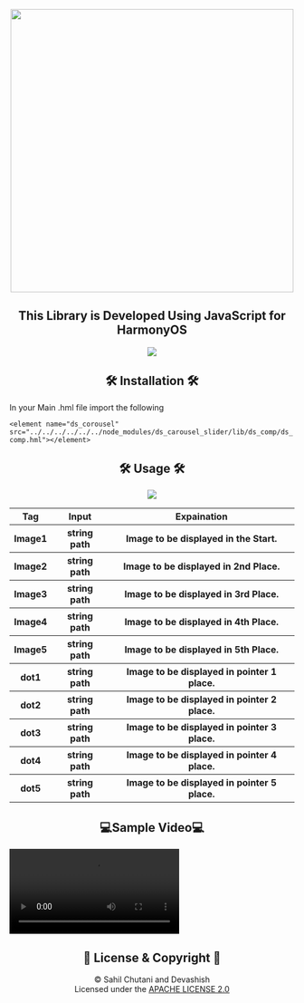 <p align="center">
  <img width="500" src="https://user-images.githubusercontent.com/54733680/145344912-a0b54d6d-bbf4-479a-9066-96534c0e8a66.jpg">
</p>
<h2 align=center>This Library is Developed Using JavaScript for HarmonyOS</h2>

<p align="center">
  <img src="https://user-images.githubusercontent.com/54733680/146836618-f51f8e78-1627-48cd-ad13-50bcb2a9bcf6.png">
</p>

<h2 align=center>🛠 Installation 🛠</h2>
In your Main .hml file import the following 
<!--  -->

`<element name="ds_corousel" src="../../../../../../node_modules/ds_carousel_slider/lib/ds_comp/ds_comp.hml"></element>`


<!--  -->
<h2 align=center>🛠 Usage 🛠</h2>
<!--  -->
<p align="center">
  <img src="https://user-images.githubusercontent.com/54733680/147119456-c962c446-1698-4677-b570-d5452a54e902.png">
</p>
<table>
  <tr>
    <th>Tag</th>
    <th>Input</th>
    <th>Expaination</th>
  </tr>
  <tr>
    <th>Image1</th>
    <th>string path</th>
    <th>Image to be displayed in the Start.</th>
  </tr>
  <tr>
    <th>Image2</th>
    <th>string path</th>
    <th>Image to be displayed in 2nd Place.</th>
  </tr>
  <tr>
    <th>Image3</th>
    <th>string path</th>
    <th>Image to be displayed in 3rd Place.</th>
  </tr>
  <tr>
    <th>Image4</th>
    <th>string path</th>
    <th>Image to be displayed in 4th Place.</th>
  </tr>
  <tr>
    <th>Image5</th>
    <th>string path</th>
    <th>Image to be displayed in 5th Place.</th>
  </tr>
  <tr>
    <th>dot1</th>
    <th>string path</th>
    <th>Image to be displayed in pointer 1 place.</th>
  </tr>
  <tr>
    <th>dot2</th>
    <th>string path</th>
    <th>Image to be displayed in pointer 2 place.</th>
  </tr>
  <tr>
    <th>dot3</th>
    <th>string path</th>
    <th>Image to be displayed in pointer 3 place.</th>
  </tr>
  <tr>
    <th>dot4</th>
    <th>string path</th>
    <th>Image to be displayed in pointer 4 place.</th>
  </tr>
  <tr>
    <th>dot5</th>
    <th>string path</th>
    <th>Image to be displayed in pointer 5 place.</th>
  </tr>
</table>

<h2 align=center>💻Sample Video💻</h2>

<video  src="https://user-images.githubusercontent.com/54733680/146840625-1738bb2b-aa2a-4e90-ad90-89f411050864.mp4"></video>

<h2 align=center>📝 License & Copyright 📝</h2>

<p align="center">
 © Sahil Chutani and Devashish
  <br>
  Licensed under the <a href="">APACHE LICENSE 2.0</a>
</p>











